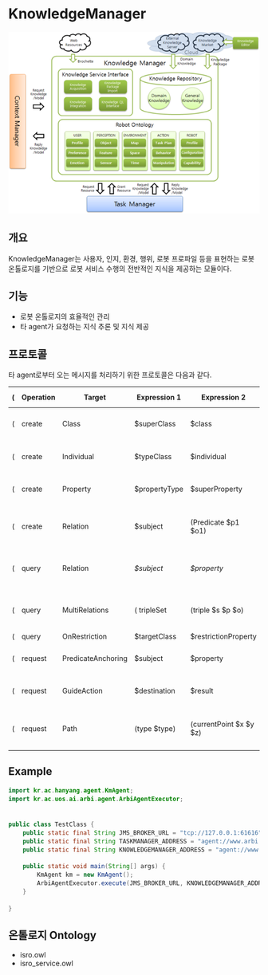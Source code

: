 # KnowledgeManager
![ARBI Framework 내의 KnowledgeManager 도식](./km_structure.png)

## 개요
KnowledgeManager는 사용자, 인지, 환경, 행위, 로봇 프로파일 등을 표현하는 로봇 온톨로지를 기반으로 로봇 서비스 수행의 전반적인 지식을 제공하는 모듈이다.



## 기능
* 로봇 온톨로지의 효율적인 관리
* 타 agent가 요청하는 지식 추론 및 지식 제공



## 프로토콜

타 agent로부터 오는 메시지를 처리하기 위한 프로토콜은 다음과 같다.

|(|Operation|Target|Expression 1|Expression 2|Expression 3|Expression 4|Expression 5|)|Description|
|-|-|-|-|-|-|-|-|-|-|
|(|create|Class|$superClass|$class||||)|온톨로지에 새로운 클래스 생성|
|(|create|Individual|$typeClass|$individual||||)|온톨로지에 새로운 인디비주얼 생성|
|(|create|Property|$propertyType|$superProperty|$property|$domain|$range|)|온톨로지에 새로운 프로퍼티 생성|
|(|create|Relation|$subject|(Predicate $p1 $o1)|(Predicate $p2 $o2)|...||)|온톨로지에 새로운 관계 트리플(S - P - O) 생성|
|(|query|Relation|*$subject*|*$property*|*$object*|||)|$s, $p, $o 중 1개 또는 2개의 정보 필요|
|(|query|MultiRelations|( tripleSet|(triple $s $p $o)|... )|$result||)|조인되어있는 질의를 처리해주는 프로토콜|
|(|query|OnRestriction|$targetClass|$restrictionProperty|$restrictionObject|$result||)||
|(|request|PredicateAnchoring|$subject|$property|$object|||)|자연어 용어를 온톨로지 용어로 매핑|
|(|request|GuideAction|$destination|$result||||)|목적지에 대한 안내 행동 요청|
|(|request|Path|(type $type)|(currentPoint $x $y $z)|$departure|$destination||)|현재좌표로부터 목적지까지의 이동경로|



## Example

```java
import kr.ac.hanyang.agent.KmAgent;
import kr.ac.uos.ai.arbi.agent.ArbiAgentExecutor;


public class TestClass {
	public static final String JMS_BROKER_URL = "tcp://127.0.0.1:61616";
	public static final String TASKMANAGER_ADDRESS = "agent://www.arbi.com/taskManager";
	public static final String KNOWLEDGEMANAGER_ADDRESS = "agent://www.arbi.com/knowledgeManager";
	
	public static void main(String[] args) {
		KmAgent km = new KmAgent();
		ArbiAgentExecutor.execute(JMS_BROKER_URL, KNOWLEDGEMANAGER_ADDRESS, km);
	}

}
```



## 온톨로지 Ontology

* isro.owl
* isro_service.owl